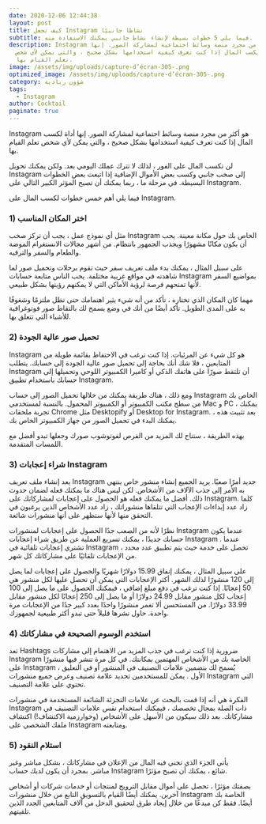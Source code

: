 ```yaml
---
date: 2020-12-06 12:44:38
layout: post
title: كيف تجعل Instagram نشاطا جانبيًا
subtitle: فيما يلي 5 خطوات بسيطة لإنشاء نشاط جانبي يمكنك الاستفادة منه.
description: Instagram هو أكثر من مجرد منصة وسائط اجتماعية لمشاركة الصور. إنها
  أداة لكسب المال إذا كنت تعرف كيفية استخدامها بشكل صحيح ، والتي يمكن لأي شخص
  تعلم القيام بها.
image: /assets/img/uploads/capture-d’écran-305-.png
optimized_image: /assets/img/uploads/capture-d’écran-305-.png
category: شؤون ريادية
tags:
  - Instagram
author: Cocktail
paginate: true
---
```

Instagram هو أكثر من مجرد منصة وسائط اجتماعية لمشاركة الصور. إنها أداة لكسب المال إذا كنت تعرف كيفية استخدامها بشكل صحيح ، والتي يمكن لأي شخص تعلم القيام بها.

لن تكسب المال على الفور ، لذلك لا تترك عملك اليومي بعد. ولكن يمكنك تحويل Instagram إلى صخب جانبي وكسب بعض الأموال الإضافية إذا اتبعت بعض الخطوات البسيطة. في مرحلة ما ، ربما يمكنك أن تصبح المؤثر الكبير التالي على Instagram.

فيما يلي أهم خمس خطوات لكسب المال على Instagram.

### 1) اختر المكان المناسب

مثل أي نموذج عمل ، يجب أن تركز صخب Instagram الخاص بك حول مكانة معينة. يجب أن يكون مكانًا مشهورًا ويجذب الجمهور بانتظام. من أشهر مجالات الانستغرام الموضة والطعام والسفر والترفيه.

على سبيل المثال ، يمكنك بدء ملف تعريف سفر حيث تقوم برحلات وتحميل صور لما شاهدته في مواقع غريبة مختلفة. يحب الناس متابعة حسابات Instagram بمواضيع السفر لأنها تمنحهم فرصة لرؤية الأماكن التي لا يمكنهم رؤيتها بشكل طبيعي.

مهما كان المكان الذي تختاره ، تأكد من أنه شيء يثير اهتمامك حتى تظل ملتزمًا وشغوفًا به على المدى الطويل. تأكد أيضًا من أنك في وضع يسمح لك بالتقاط صور فوتوغرافية للأشياء التي تتعلق بها.

### 2) تحميل صور عالية الجودة

Instagram هو كل شيء عن المرئيات. إذا كنت ترغب في الاحتفاظ بقائمة طويلة من المتابعين ، فلا شك أنك بحاجة إلى تحميل صور عالية الجودة إلى حسابك. يتطلب Instagram أن تلتقط صورًا على هاتفك الذكي أو كاميرا الكمبيوتر اللوحي وتحميلها إلى حسابك باستخدام تطبيق Instagram.

ومع ذلك ، هناك طريقة يمكنك من خلالها تحميل الصور إلى حساب Instagram الخاص بك من سطح مكتب الكمبيوتر أو الكمبيوتر المحمول. بالنسبة لمستخدمي Mac و PC ، يمكنك تجربة ملحقات Chrome مثل Desktopify أو Desktop for Instagram. بعد تثبيت هذه ، يمكنك البدء في تحميل الصور من جهاز الكمبيوتر الخاص بك.

بهذه الطريقة ، ستتاح لك المزيد من الفرص لفوتوشوب صورك وجعلها تبدو أفضل مع اللمسات المتقدمة.

### 3) شراء إعجابات Instagram

يعد إنشاء ملف تعريف Instagram جديد أمرًا صعبًا. يريد الجميع إنشاء منشور خاص ينتهي به الأمر إلى جذب الآلاف من الأشخاص. لكن ليس هناك ما يمكنك فعله لضمان حدوث ذلك. أفضل ما يمكنك فعله هو الحصول على إعجابات لمشاركاتك على Instagram. كلما زاد عدد إبداءات الإعجاب التي تتلقاها منشوراتك ، زاد عدد الأشخاص الذين يرغبون في التحقق منها لأنها ستظهر على أنها منشورات شائعة.

نظرًا لأنه من الصعب جدًا الحصول على إعجابات لمنشورات Instagram عندما يكون حسابك جديدًا ، يمكنك تسريع العملية عن طريق شراء إعجابات Instagram . عندما تشتري إعجابات تلقائية في Instagram ، تحصل على خدمة حيث يتم تطبيق عدد محدد من الإعجابات تلقائيًا على مشاركاتك كل شهر.

على سبيل المثال ، يمكنك إنفاق 15.99 دولارًا شهريًا والحصول على إعجابات لما يصل إلى 120 منشورًا لذلك الشهر. أكثر الإعجابات التي يمكن أن تحصل عليها لكل منشور هي 50 إعجابًا. إذا كنت ترغب في دفع مبلغ إضافي ، فيمكنك الحصول على ما يصل إلى 100 إعجاب لكل منشور مقابل 24.99 دولارًا أو ما يصل إلى 250 إعجابًا لكل منشور مقابل 33.99 دولارًا. من المستحسن ألا تغمر منشورًا واحدًا بعدد كبير جدًا من الإعجابات مرة واحدة. حاول نشرها قليلاً حتى تبدو أكثر طبيعية لجمهورك.

### 4) استخدم الوسوم الصحيحة في مشاركاتك

تعد Hashtags ضرورية إذا كنت ترغب في جذب المزيد من الاهتمام إلى مشاركات Instagram الخاصة بك من الأشخاص المهتمين بمكانتك. في كل مرة تنشر فيها منشورًا على Instagram ، يُسمح لك بتضمين علامات التصنيف في المنشور أو في التعليق الأول . يمكن للمستخدمين تحديد علامة تصنيف وعرض جميع منشورات Instagram التي تحتوي على علامة التصنيف.

الفكرة هي أنه إذا قمت بالبحث عن علامات التجزئة الشائعة المستخدمة في منشورات Instagram ذات الصلة بمجال تخصصك ، فيمكنك استخدام نفس علامات التصنيف في مشاركاتك. بعد ذلك سيكون من الأسهل على الأشخاص (وخوارزمية الاكتشاف!) اكتشاف ملفك الشخصي على Instagram ومتابعته.

### 5) استلام النقود

يأتي الجزء الذي تجني فيه المال من الإعلان في مشاركاتك ، بشكل مباشر وغير مباشر. بمجرد أن يكون لديك حساب Instagram شائع ، يمكنك أن تصبح مؤثرًا.

بصفتك مؤثرًا ، تحصل على أموال مقابل الترويج لمنتجات أو خدمات شركات أو أشخاص آخرين. يمكنك أيضًا القيام بالتسويق التابع من خلال منشورات Instagram الخاصة بك أيضًا. فقط كن مبدعًا من خلال إيجاد طرق لتحقيق الدخل من آلاف المتابعين الجدد الذين تلقيتهم.